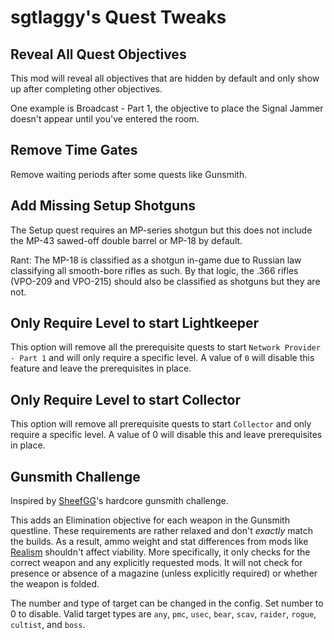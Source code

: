# sgtlaggy's Quest Tweaks

## Reveal All Quest Objectives

This mod will reveal all objectives that are hidden by default and only show up after completing other objectives.

One example is Broadcast - Part 1, the objective to place the Signal Jammer doesn't appear until you've entered the room.

## Remove Time Gates

Remove waiting periods after some quests like Gunsmith.

## Add Missing Setup Shotguns

The Setup quest requires an MP-series shotgun but this does not include the MP-43 sawed-off double barrel or MP-18 by default.

Rant: The MP-18 is classified as a shotgun in-game due to Russian law classifying all smooth-bore rifles as such. By that logic, the .366 rifles (VPO-209 and VPO-215) should also be classified as shotguns but they are not.

## Only Require Level to start Lightkeeper

This option will remove all the prerequisite quests to start `Network Provider - Part 1` and will only require a specific level. A value of `0` will disable this feature and leave the prerequisites in place.

## Only Require Level to start Collector
This option will remove all prerequisite quests to start `Collector` and only require a specific level. A value of 0 will disable this and leave prerequisites in place.

## Gunsmith Challenge

Inspired by [SheefGG](https://www.twitch.tv/SheefGG)'s hardcore gunsmith challenge.

This adds an Elimination objective for each weapon in the Gunsmith questline.
These requirements are rather relaxed and don't *exactly* match the builds.
As a result, ammo weight and stat differences from mods like [Realism](https://hub.sp-tarkov.com/files/file/606-spt-realism-mod/) shouldn't affect viability.
More specifically, it only checks for the correct weapon and any explicitly requested mods. It will not check for presence or absence of a magazine (unless explicitly required) or whether the weapon is folded.

The number and type of target can be changed in the config. Set number to 0 to disable.
Valid target types are `any`, `pmc`, `usec`, `bear`, `scav`, `raider`, `rogue`, `cultist`, and `boss`.
